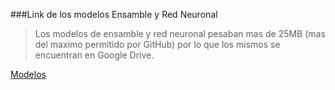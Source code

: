 ###Link de los modelos Ensamble y Red Neuronal

> Los modelos de ensamble y red neuronal pesaban mas de 25MB (mas del maximo permitido por GitHub) por lo que los mismos se encuentran en Google Drive.

[Modelos](https://drive.google.com/drive/folders/1ImwGdzPB9O3Fu5Em3T-jpQ96Erqb-m8h?usp=sharing)
